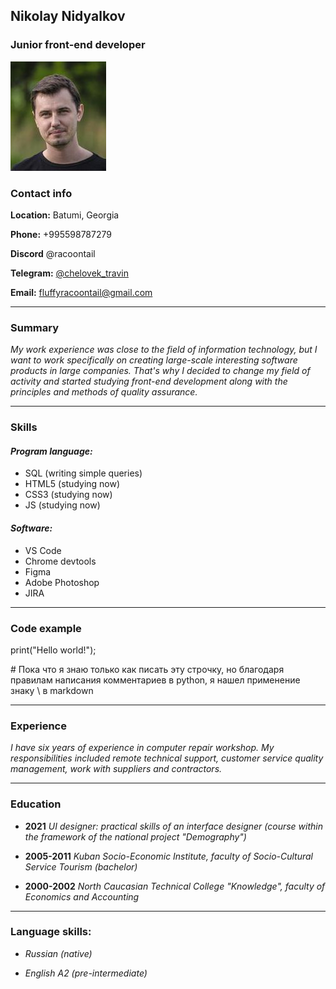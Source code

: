 ## **Nikolay Nidyalkov** 

### Junior front-end developer

![my_photo](photo_1.jpg)

### Contact info

**Location:** Batumi, Georgia

**Phone:** +995598787279

**Discord** @racoontail

**Telegram:** [@chelovek_travin](https://t.me/chelovek_travin "my telegram")

**Email:** <fluffyracoontail@gmail.com>

---

### Summary

 *My work experience was close to the field of information technology, but I want to work specifically on creating large-scale interesting software products in large companies. That's why I decided to change my field of activity and started studying front-end development along with the principles and methods of quality assurance.*

---

### Skills

#### *Program language:*

 * SQL (writing simple queries)
 * HTML5 (studying now)
 * CSS3 (studying now)
 * JS (studying now)

#### *Software:* 

* VS Code
* Chrome devtools
* Figma
* Adobe Photoshop
* JIRA

---

### Code example

print("Hello world!");

\# Пока что я знаю только как писать эту строчку, но благодаря правилам написания комментариев в python, я нашел применение знаку \  в markdown

---

### Experience

*I have six years of experience in computer repair workshop. My responsibilities included remote technical support, customer service quality management, work with suppliers and contractors.*

---

### Education

* **2021** *UI designer: practical skills of an interface designer (course within the framework of the national project "Demography")*

*  **2005-2011** *Kuban Socio-Economic Institute, faculty of Socio-Cultural Service Tourism (bachelor)*

* **2000-2002** *North Caucasian Technical College "Knowledge", faculty of Economics and Accounting*

---

### Language skills:

* *Russian (native)*

* *English A2 (pre-intermediate)*